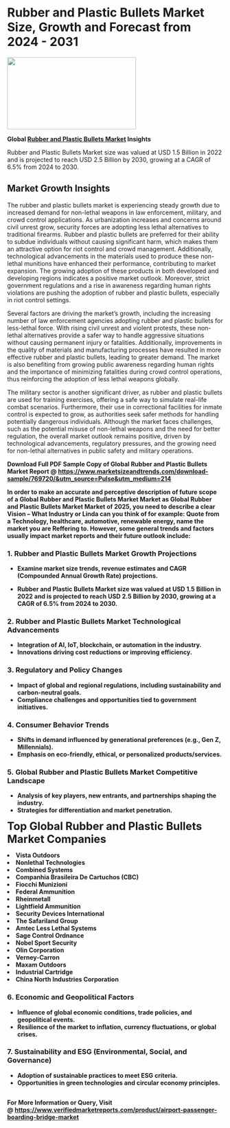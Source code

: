 <H1>Rubber and Plastic Bullets Market Size, Growth and Forecast from 2024 - 2031</H1><img class="aligncenter size-medium wp-image-584254" src="https://thirdeyenews.in/wp-content/uploads/2024/09/Global-Market-Research-300x168.jpeg" alt="" width="300" height="168" /><p><strong>Global&nbsp;<a href="https://www.marketsizeandtrends.com/download-sample/769720/&amp;utm_source=Pulse&amp;utm_medium=214">Rubber and Plastic Bullets Market</a> Insights</strong></p><p>Rubber and Plastic Bullets Market size was valued at USD 1.5 Billion in 2022 and is projected to reach USD 2.5 Billion by 2030, growing at a CAGR of 6.5% from 2024 to 2030.</p><p><h2>Market Growth Insights</h2> <p>The rubber and plastic bullets market is experiencing steady growth due to increased demand for non-lethal weapons in law enforcement, military, and crowd control applications. As urbanization increases and concerns around civil unrest grow, security forces are adopting less lethal alternatives to traditional firearms. Rubber and plastic bullets are preferred for their ability to subdue individuals without causing significant harm, which makes them an attractive option for riot control and crowd management. Additionally, technological advancements in the materials used to produce these non-lethal munitions have enhanced their performance, contributing to market expansion. The growing adoption of these products in both developed and developing regions indicates a positive market outlook. Moreover, strict government regulations and a rise in awareness regarding human rights violations are pushing the adoption of rubber and plastic bullets, especially in riot control settings.</p> <p><strong></strong></p> <p>Several factors are driving the market’s growth, including the increasing number of law enforcement agencies adopting rubber and plastic bullets for less-lethal force. With rising civil unrest and violent protests, these non-lethal alternatives provide a safer way to handle aggressive situations without causing permanent injury or fatalities. Additionally, improvements in the quality of materials and manufacturing processes have resulted in more effective rubber and plastic bullets, leading to greater demand. The market is also benefiting from growing public awareness regarding human rights and the importance of minimizing fatalities during crowd control operations, thus reinforcing the adoption of less lethal weapons globally.</p> <p>The military sector is another significant driver, as rubber and plastic bullets are used for training exercises, offering a safe way to simulate real-life combat scenarios. Furthermore, their use in correctional facilities for inmate control is expected to grow, as authorities seek safer methods for handling potentially dangerous individuals. Although the market faces challenges, such as the potential misuse of non-lethal weapons and the need for better regulation, the overall market outlook remains positive, driven by technological advancements, regulatory pressures, and the growing need for non-lethal alternatives in public safety and military operations.</p> <p><strong></p><p><span class=""><strong>Download Full PDF Sample Copy of Global Rubber and Plastic Bullets Market Report</strong> @ <a href="https://www.marketsizeandtrends.com/download-sample/769720/&amp;utm_source=Pulse&amp;utm_medium=214" target="_blank">https://www.marketsizeandtrends.com/download-sample/769720/&amp;utm_source=Pulse&amp;utm_medium=214</a></span></p><p>In order to make an accurate and perceptive description of future scope of a Global&nbsp;Rubber and Plastic Bullets Market Market as Global&nbsp;Rubber and Plastic Bullets Market Market of 2025, you need to describe a clear Vision &ndash; What Industry or Linda can you think of for example: Quote from a Technology, healthcare, automotive, renewable energy, name the market you are Reffering to. However, some general trends and factors usually impact market reports and their future outlook include:</p><h3>1.&nbsp;<strong>Rubber and Plastic Bullets Market Growth Projections</strong></h3><ul><li>Examine market size trends, revenue estimates and CAGR (Compounded Annual Growth Rate) projections.</li><li><p>Rubber and Plastic Bullets Market size was valued at USD 1.5 Billion in 2022 and is projected to reach USD 2.5 Billion by 2030, growing at a CAGR of 6.5% from 2024 to 2030.</p></li></ul><h3>2.&nbsp;<strong>Rubber and Plastic Bullets Market Technological Advancements</strong></h3><ul><li>Integration of AI, IoT, blockchain, or automation in the industry.</li><li>Innovations driving cost reductions or improving efficiency.</li></ul><h3>3.&nbsp;<strong>Regulatory and Policy Changes</strong></h3><ul><li>Impact of global and regional regulations, including sustainability and carbon-neutral goals.</li><li>Compliance challenges and opportunities tied to government initiatives.</li></ul><h3>4.&nbsp;<strong>Consumer Behavior Trends</strong></h3><ul><li>Shifts in demand influenced by generational preferences (e.g., Gen Z, Millennials).</li><li>Emphasis on eco-friendly, ethical, or personalized products/services.</li></ul><h3>5.&nbsp;<strong>Global Rubber and Plastic Bullets Market Competitive Landscape</strong></h3><ul><li>Analysis of key players, new entrants, and partnerships shaping the industry.</li><li>Strategies for differentiation and market penetration.</li></ul><p data-pm-slice="1 1 []"><span style="color: inherit; font-family: inherit; font-size: 25px;">Top Global Rubber and Plastic Bullets Market Companies</span></p><div class="" data-test-id=""><p><li>Vista Outdoors</li><li> Nonlethal Technologies</li><li> Combined Systems</li><li> Companhia Brasileira De Cartuchos (CBC)</li><li> Fiocchi Munizioni</li><li> Federal Ammunition</li><li> Rheinmetall</li><li> Lightfield Ammunition</li><li> Security Devices International</li><li> The Safariland Group</li><li> Amtec Less Lethal Systems</li><li> Sage Control Ordnance</li><li> Nobel Sport Security</li><li> Olin Corporation</li><li> Verney-Carron</li><li> Maxam Outdoors</li><li> Industrial Cartridge</li><li> China North Industries Corporation</li></p></div><h3>6.&nbsp;<strong>Economic and Geopolitical Factors</strong></h3><ul><li>Influence of global economic conditions, trade policies, and geopolitical events.</li><li>Resilience of the market to inflation, currency fluctuations, or global crises.</li></ul><h3>7.&nbsp;<strong>Sustainability and ESG (Environmental, Social, and Governance)</strong></h3><ul><li>Adoption of sustainable practices to meet ESG criteria.</li><li>Opportunities in green technologies and circular economy principles.</li></ul><h2><strong style="font-size: 14px;">For More Information or Query, Visit @&nbsp;</strong><a style="background-color: #ffffff; font-size: 14px;" href="https://www.marketsizeandtrends.com/report/rubber-and-plastic-bullets-market/" target="_blank">https://www.verifiedmarketreports.com/product/airport-passenger-boarding-bridge-market</a></h2>
